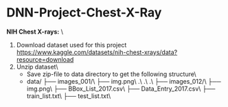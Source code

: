# DNN-Project-Chest-X-Ray
**NIH Chest X-rays:** \\
1. Download dataset used for this project https://www.kaggle.com/datasets/nih-chest-xrays/data?resource=download
2. Unzip dataset\\
   - Save zip-file to data directory to get the following structure\\
   - data/
     ├── images_001/\\
           ├── img.png\\
           .\\
           .\\
           .\\
     ├── images_012/\\
           ├── img.png\\
     ├── BBox_List_2017.csv\\
     ├── Data_Entry_2017.csv\\
     ├── train_list.txt\\
     ├── test_list.txt\\

     
